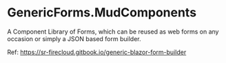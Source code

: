 # GenericForms.MudComponents
A Component Library of Forms, which can be reused as web forms on any occasion or simply a JSON based form builder.

Ref:
https://sr-firecloud.gitbook.io/generic-blazor-form-builder